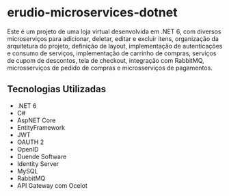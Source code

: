 # erudio-microservices-dotnet

Este é um projeto de uma loja virtual desenvolvida em .NET 6, com diversos microserviços para adicionar, deletar, editar e excluir itens, organização da arquitetura do projeto, definição de layout, implementação de autenticações e consumo de serviços, implementação de carrinho de compras, serviços de cupom de descontos, tela de checkout, integração com RabbitMQ, microsserviços de pedido de compras e microsserviços de pagamentos.

## Tecnologias Utilizadas
- .NET 6
- C#
- AspNET Core
- EntityFramework
- JWT
- OAUTH 2
- OpenID
- Duende Software
- Identity Server
- MySQL
- RabbitMQ
- API Gateway com Ocelot

